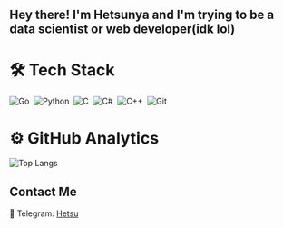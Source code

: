 ## Hey there! I'm Hetsunya and I'm trying to be a data scientist or web developer(idk lol)

# 🛠 Tech Stack

![Go](https://img.shields.io/badge/-Go-05122A?style=flat&logo=go)&nbsp;
![Python](https://img.shields.io/badge/-Python-05122A?style=flat&logo=python)&nbsp;
![C](https://img.shields.io/badge/-C-05122A?style=flat&logo=C&logoColor=A8B9CC)&nbsp;
![C#](https://img.shields.io/badge/-C%23-05122A?style=flat&logo=C%20Sharp&logoColor=239120)&nbsp;
![C++](https://img.shields.io/badge/-C++-05122A?style=flat&logo=C%2B%2B&logoColor=00599C)&nbsp;
![Git](https://img.shields.io/badge/-Git-05122A?style=flat&logo=git)&nbsp;

# ⚙️ GitHub Analytics

<!-- ![GitHub Stats](https://github-readme-stats.vercel.app/api?username=hetsunya&show_icons=true&theme=radical) -->
![Top Langs](https://github-readme-stats.vercel.app/api/top-langs/?username=hetsunya&layout=compact&theme=radical)




## Contact Me

📱 Telegram: [Hetsu](https://t.me/permabanxdd)
